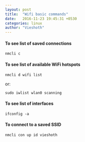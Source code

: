 ```yaml
---
layout: post
title:  "Wifi basic commands"
date:   2016-11-23 19:45:31 +0530
categories: linux
author: "Vieshoth"
---
```


#### To see list of saved connections
```
nmcli c
```

#### To see list of available WiFi hotspots
```
nmcli d wifi list
```
or:

```
sudo iwlist wlan0 scanning
```

#### To see list of interfaces 
```
ifconfig -a
```

#### To connect to a saved SSID
```
nmcli con up id vieshoth
```
